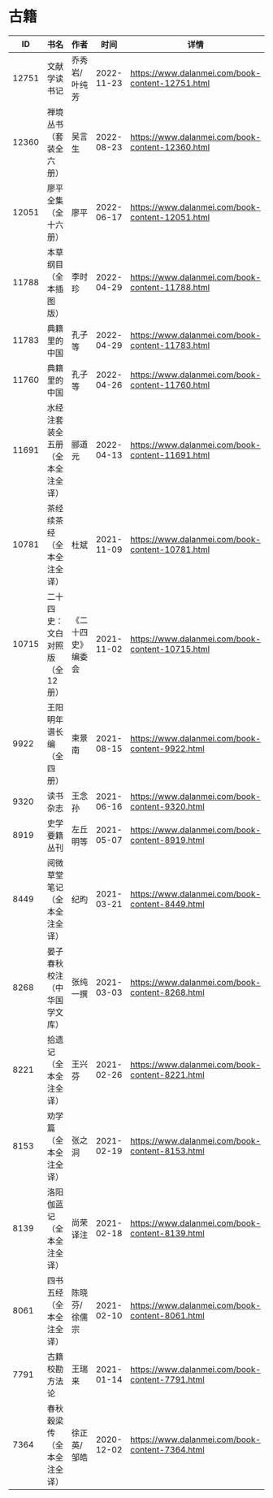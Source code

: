 # 古籍

| ID | 书名 | 作者 | 时间 | 详情 | 下载页面 | EPUB下载链接 | MOBI下载链接 | AZW3下载链接 |
| --- | --- | --- | --- | --- | --- | --- | --- | --- |
| 12751 | 文献学读书记 | 乔秀岩/叶纯芳 | 2022-11-23 | https://www.dalanmei.com/book-content-12751.html | https://www.dalanmei.com/download-book-12751.html | http://ct.dalanmei.com/f/31084289-771231933-ed4e6d | http://ct.dalanmei.com/f/31084289-771247056-412057 | http://ct.dalanmei.com/f/31084289-771236750-09cafe |
| 12360 | 禅境丛书（套装全六册） | 吴言生 | 2022-08-23 | https://www.dalanmei.com/book-content-12360.html | https://www.dalanmei.com/download-book-12360.html | http://ct.dalanmei.com/f/31084289-771229506-21cee8 | http://ct.dalanmei.com/f/31084289-771241109-db1e26 | http://ct.dalanmei.com/f/31084289-771233196-5cd08c |
| 12051 | 廖平全集（全十六册） | 廖平 | 2022-06-17 | https://www.dalanmei.com/book-content-12051.html | https://www.dalanmei.com/download-book-12051.html | http://ct.dalanmei.com/f/31084289-599085274-7d41ed | http://ct.dalanmei.com/f/31084289-599095820-20e908 | http://ct.dalanmei.com/f/31084289-599086978-0e7f2b |
| 11788 | 本草纲目（全本插图版） | 李时珍 | 2022-04-29 | https://www.dalanmei.com/book-content-11788.html | https://www.dalanmei.com/download-book-11788.html | http://ct.dalanmei.com/f/31084289-577383542-6e2211 | http://ct.dalanmei.com/f/31084289-577384156-d8db25 | http://ct.dalanmei.com/f/31084289-577385751-b838ed |
| 11783 | 典籍里的中国 | 孔子等 | 2022-04-29 | https://www.dalanmei.com/book-content-11783.html | https://www.dalanmei.com/download-book-11783.html | http://ct.dalanmei.com/f/31084289-577383585-3f3f4c | http://ct.dalanmei.com/f/31084289-577384182-e11076 | http://ct.dalanmei.com/f/31084289-577385760-3778a3 |
| 11760 | 典籍里的中国 | 孔子等 | 2022-04-26 | https://www.dalanmei.com/book-content-11760.html | https://www.dalanmei.com/download-book-11760.html | http://ct.dalanmei.com/f/31084289-575172787-746166 | http://ct.dalanmei.com/f/31084289-575324692-5894dd | http://ct.dalanmei.com/f/31084289-575299408-b04396 |
| 11691 | 水经注套装全五册（全本全注全译） | 郦道元 | 2022-04-13 | https://www.dalanmei.com/book-content-11691.html | https://www.dalanmei.com/download-book-11691.html | http://ct.dalanmei.com/f/31084289-570170117-64efab | http://ct.dalanmei.com/f/31084289-570286294-d0c1b7 | http://ct.dalanmei.com/f/31084289-570358174-bf1903 |
| 10781 | 茶经 续茶经（全本全注全译） | 杜斌 | 2021-11-09 | https://www.dalanmei.com/book-content-10781.html | https://www.dalanmei.com/download-book-10781.html | http://ct.dalanmei.com/f/31084289-570133411-9111f1 | http://ct.dalanmei.com/f/31084289-570354221-a3feb4 | http://ct.dalanmei.com/f/31084289-571402059-dff5dc |
| 10715 | 二十四史：文白对照版（全12册） |  《二十四史》编委会 | 2021-11-02 | https://www.dalanmei.com/book-content-10715.html | https://www.dalanmei.com/download-book-10715.html | http://ct.dalanmei.com/f/31084289-570144945-9833d6 | http://ct.dalanmei.com/f/31084289-570357138-79cd33 | http://ct.dalanmei.com/f/31084289-571403735-1c76ba |
| 9922 | 王阳明年谱长编（全四册） | 束景南 | 2021-08-15 | https://www.dalanmei.com/book-content-9922.html | https://www.dalanmei.com/download-book-9922.html | http://ct.dalanmei.com/f/31084289-571732078-928327 | http://ct.dalanmei.com/f/31084289-572020205-ea1966 | http://ct.dalanmei.com/f/31084289-572083929-9ac938 |
| 9320 | 读书杂志 | 王念孙 | 2021-06-16 | https://www.dalanmei.com/book-content-9320.html | https://www.dalanmei.com/download-book-9320.html | http://ct.dalanmei.com/f/31084289-571727062-39bc79 | http://ct.dalanmei.com/f/31084289-572093682-f0664a | http://ct.dalanmei.com/f/31084289-572114521-844fed |
| 8919 | 史学要籍丛刊 | 左丘明等 | 2021-05-07 | https://www.dalanmei.com/book-content-8919.html | https://www.dalanmei.com/download-book-8919.html | http://ct.dalanmei.com/f/31084289-571717585-4b512f | http://ct.dalanmei.com/f/31084289-572113733-53acb0 | http://ct.dalanmei.com/f/31084289-572120757-2812c1 |
| 8449 | 阅微草堂笔记（全本全注全译） | 纪昀 | 2021-03-21 | https://www.dalanmei.com/book-content-8449.html | https://www.dalanmei.com/download-book-8449.html | http://ct.dalanmei.com/f/31084289-571709632-a8f45f | http://ct.dalanmei.com/f/31084289-572115090-e25a68 | http://ct.dalanmei.com/f/31084289-572136206-74abea |
| 8268 | 晏子春秋校注（中华国学文库） | 张纯一撰 | 2021-03-03 | https://www.dalanmei.com/book-content-8268.html | https://www.dalanmei.com/download-book-8268.html | http://ct.dalanmei.com/f/31084289-571706629-ed88d3 | http://ct.dalanmei.com/f/31084289-572115532-ad313e | http://ct.dalanmei.com/f/31084289-572138227-40b15e |
| 8221 | 拾遗记（全本全注全译） | 王兴芬 | 2021-02-26 | https://www.dalanmei.com/book-content-8221.html | https://www.dalanmei.com/download-book-8221.html | http://ct.dalanmei.com/f/31084289-571705778-bfd90d | http://ct.dalanmei.com/f/31084289-572115636-bf6db1 | http://ct.dalanmei.com/f/31084289-572139119-fea32f |
| 8153 | 劝学篇（全本全注全译） | 张之洞 | 2021-02-19 | https://www.dalanmei.com/book-content-8153.html | https://www.dalanmei.com/download-book-8153.html | http://ct.dalanmei.com/f/31084289-571699046-83ff73 | http://ct.dalanmei.com/f/31084289-572115842-cd0d2d | http://ct.dalanmei.com/f/31084289-572143288-aa2bf3 |
| 8139 | 洛阳伽蓝记（全本全注全译） | 尚荣译注 | 2021-02-18 | https://www.dalanmei.com/book-content-8139.html | https://www.dalanmei.com/download-book-8139.html | http://ct.dalanmei.com/f/31084289-571698159-3d024a | http://ct.dalanmei.com/f/31084289-572115899-1c9202 | http://ct.dalanmei.com/f/31084289-572147354-afcdcb |
| 8061 | 四书五经（全本全注全译） | 陈晓芬/徐儒宗 | 2021-02-10 | https://www.dalanmei.com/book-content-8061.html | https://www.dalanmei.com/download-book-8061.html | http://ct.dalanmei.com/f/31084289-571676642-37eb9b | http://ct.dalanmei.com/f/31084289-572116155-539b26 | http://ct.dalanmei.com/f/31084289-572158074-f5de3b |
| 7791 | 古籍校勘方法论 | 王瑞来 | 2021-01-14 | https://www.dalanmei.com/book-content-7791.html | https://www.dalanmei.com/download-book-7791.html | http://ct.dalanmei.com/f/31084289-571653034-189eb5 | http://ct.dalanmei.com/f/31084289-572117451-b1ced3 | http://ct.dalanmei.com/f/31084289-572179882-71dde3 |
| 7364 | 春秋穀梁传（全本全注全译） | 徐正英/邹皓 | 2020-12-02 | https://www.dalanmei.com/book-content-7364.html | https://www.dalanmei.com/download-book-7364.html | http://ct.dalanmei.com/f/31084289-571622635-1cee63 | http://ct.dalanmei.com/f/31084289-572131469-56edce | http://ct.dalanmei.com/f/31084289-572191757-dab18c |

